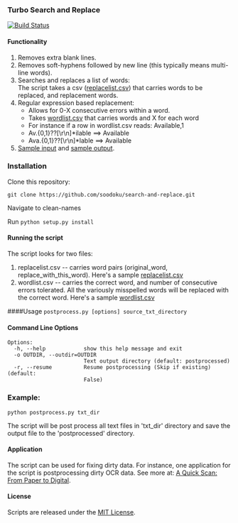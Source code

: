 ### Turbo Search and Replace 

[![Build Status](https://travis-ci.org/soodoku/search-and-replace.svg?branch=master)](https://travis-ci.org/soodoku/search-and-replace)

#### Functionality

1. Removes extra blank lines.  
2. Removes soft-hyphens followed by new line (this typically means multi-line words).  
3. Searches and replaces a list of words:   
   The script takes a csv ([replacelist.csv](replacelist.csv)) that carries words to be replaced, and replacement words.  
4. Regular expression based replacement: 
   * Allows for 0-X consecutive errors within a word.  
   * Takes [wordlist.csv](wordlist.csv) that carries words and X for each word    
   * For instance if a row in wordlist.csv reads: Available,1    
   * Av.{0,1}\??[\r\n]*ilable ==> Available    
   * Ava.{0,1}\??[\r\n]*lable ==> Available 
5. [Sample input](txt_dir/) and [sample output](postprocessed).

### Installation

Clone this repository:

`git clone https://github.com/soodoku/search-and-replace.git`

Navigate to clean-names

Run `python setup.py install`

#### Running the script 

The script looks for two files:  
1. replacelist.csv -- carries word pairs (original_word, replace_with_this_word). Here's a sample [replacelist.csv](replacelist.csv)  
2. wordlist.csv -- carries the correct word, and number of consecutive errors tolerated. All the variously misspelled words will be replaced with the correct word. Here's a sample [wordlist.csv](wordlist.csv)  

####Usage
`postprocess.py [options] source_txt_directory`

#### Command Line Options
```
Options:
  -h, --help            show this help message and exit
  -o OUTDIR, --outdir=OUTDIR
                        Text output directory (default: postprocessed)
  -r, --resume          Resume postprocessing (Skip if existing) (default:
                        False)
```

### Example:
`python postprocess.py txt_dir`

The script will be post process all text files in 'txt_dir' directory and save the output file to the 'postprocessed' directory.

#### Application

The script can be used for fixing dirty data. For instance, one application for the script is postprocessing dirty OCR data. See more at: [A Quick Scan: From Paper to Digital](http://gbytes.gsood.com/2014/05/28/a-quick-scan-from-paper-to-digital-data/).  

#### License

Scripts are released under the [MIT License](https://opensource.org/licenses/MIT).
